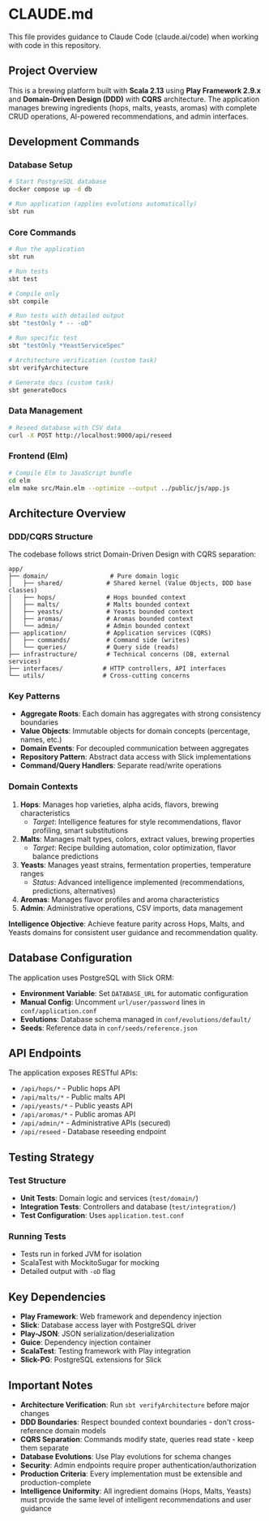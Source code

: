 # CLAUDE.md

This file provides guidance to Claude Code (claude.ai/code) when working with code in this repository.

## Project Overview

This is a brewing platform built with **Scala 2.13** using **Play Framework 2.9.x** and **Domain-Driven Design (DDD)** with **CQRS** architecture. The application manages brewing ingredients (hops, malts, yeasts, aromas) with complete CRUD operations, AI-powered recommendations, and admin interfaces.

## Development Commands

### Database Setup
```bash
# Start PostgreSQL database
docker compose up -d db

# Run application (applies evolutions automatically)
sbt run
```

### Core Commands
```bash
# Run the application
sbt run

# Run tests
sbt test

# Compile only
sbt compile

# Run tests with detailed output  
sbt "testOnly * -- -oD"

# Run specific test
sbt "testOnly *YeastServiceSpec"

# Architecture verification (custom task)
sbt verifyArchitecture

# Generate docs (custom task)
sbt generateDocs
```

### Data Management
```bash
# Reseed database with CSV data
curl -X POST http://localhost:9000/api/reseed
```

### Frontend (Elm)
```bash
# Compile Elm to JavaScript bundle
cd elm
elm make src/Main.elm --optimize --output ../public/js/app.js
```

## Architecture Overview

### DDD/CQRS Structure
The codebase follows strict Domain-Driven Design with CQRS separation:

```
app/
├── domain/                 # Pure domain logic
│   ├── shared/            # Shared kernel (Value Objects, DDD base classes)
│   ├── hops/              # Hops bounded context
│   ├── malts/             # Malts bounded context  
│   ├── yeasts/            # Yeasts bounded context
│   ├── aromas/            # Aromas bounded context
│   └── admin/             # Admin bounded context
├── application/           # Application services (CQRS)
│   ├── commands/          # Command side (writes)
│   └── queries/           # Query side (reads)
├── infrastructure/        # Technical concerns (DB, external services)
├── interfaces/           # HTTP controllers, API interfaces
└── utils/                # Cross-cutting concerns
```

### Key Patterns
- **Aggregate Roots**: Each domain has aggregates with strong consistency boundaries
- **Value Objects**: Immutable objects for domain concepts (percentage, names, etc.)
- **Domain Events**: For decoupled communication between aggregates
- **Repository Pattern**: Abstract data access with Slick implementations
- **Command/Query Handlers**: Separate read/write operations

### Domain Contexts
1. **Hops**: Manages hop varieties, alpha acids, flavors, brewing characteristics
   - *Target*: Intelligence features for style recommendations, flavor profiling, smart substitutions
2. **Malts**: Manages malt types, colors, extract values, brewing properties
   - *Target*: Recipe building automation, color optimization, flavor balance predictions  
3. **Yeasts**: Manages yeast strains, fermentation properties, temperature ranges
   - *Status*: Advanced intelligence implemented (recommendations, predictions, alternatives)
4. **Aromas**: Manages flavor profiles and aroma characteristics
5. **Admin**: Administrative operations, CSV imports, data management

**Intelligence Objective**: Achieve feature parity across Hops, Malts, and Yeasts domains for consistent user guidance and recommendation quality.

## Database Configuration

The application uses PostgreSQL with Slick ORM:
- **Environment Variable**: Set `DATABASE_URL` for automatic configuration
- **Manual Config**: Uncomment `url/user/password` lines in `conf/application.conf`
- **Evolutions**: Database schema managed in `conf/evolutions/default/`
- **Seeds**: Reference data in `conf/seeds/reference.json`

## API Endpoints

The application exposes RESTful APIs:
- `/api/hops/*` - Public hops API
- `/api/malts/*` - Public malts API  
- `/api/yeasts/*` - Public yeasts API
- `/api/aromas/*` - Public aromas API
- `/api/admin/*` - Administrative APIs (secured)
- `/api/reseed` - Database reseeding endpoint

## Testing Strategy

### Test Structure
- **Unit Tests**: Domain logic and services (`test/domain/`)
- **Integration Tests**: Controllers and database (`test/integration/`)
- **Test Configuration**: Uses `application.test.conf`

### Running Tests
- Tests run in forked JVM for isolation
- ScalaTest with MockitoSugar for mocking
- Detailed output with `-oD` flag

## Key Dependencies

- **Play Framework**: Web framework and dependency injection
- **Slick**: Database access layer with PostgreSQL driver
- **Play-JSON**: JSON serialization/deserialization  
- **Guice**: Dependency injection container
- **ScalaTest**: Testing framework with Play integration
- **Slick-PG**: PostgreSQL extensions for Slick

## Important Notes

- **Architecture Verification**: Run `sbt verifyArchitecture` before major changes
- **DDD Boundaries**: Respect bounded context boundaries - don't cross-reference domain models
- **CQRS Separation**: Commands modify state, queries read state - keep them separate
- **Database Evolutions**: Use Play evolutions for schema changes
- **Security**: Admin endpoints require proper authentication/authorization
- **Production Criteria**: Every implementation must be extensible and production-complete
- **Intelligence Uniformity**: All ingredient domains (Hops, Malts, Yeasts) must provide the same level of intelligent recommendations and user guidance